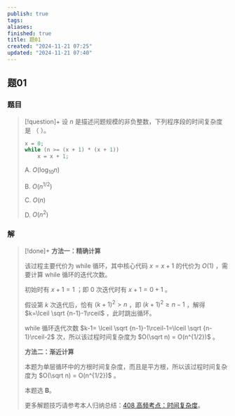 ```yaml
---
publish: true
tags: 
aliases: 
finished: true
title: 题01
created: "2024-11-21 07:25"
updated: "2024-11-21 07:40"
---
```

## 题01
### 题目
> [!question]+
> 设 $n$ 是描述问题规模的非负整数，下列程序段的时间复杂度是 （ ）。
> 
> ```cpp
> x = 0; 
> while (n >= (x + 1) * (x + 1)) 
>     x = x + 1;
> ```
> 
> A. $O(\log_{10}n)$
> 
> B. $O(n^{1/2})$
> 
> C. $O(n)$
> 
> D. $O(n^2)$
### 解
> [!done]+
> **方法一：精确计算**
> 
> 该过程主要代价为 while 循环，其中核心代码 $x=x+1$ 的代价为 $O(1)$ ，需要计算 while 循环的迭代次数。
> 
> 初始时有 $x +1=1$ ；即 0 次迭代时有 $x+1=0+1$ 。
> 
> 假设第 $k$ 次迭代后，恰有 $(k+1)^2>n$ ，即 $(k+1)^2\ge n-1$ ，解得 $k=\lceil \sqrt {n-1}-1\rceil$ ，此时跳出循环。
> 
> while 循环迭代次数 $k-1= \lceil \sqrt {n-1}-1\rceil-1=\lceil \sqrt {n-1}\rceil-2$ 次，所以该过程时间复杂度为 $O(\sqrt n) = O(n^{1/2})$ 。
> 
> **方法二：渐近计算**
> 
> 本题为单层循环中的方根时间复杂度，而且是平方根，所以该过程时间复杂度为 $O(\sqrt n) = O(n^{1/2})$ 。
> 
> 本题选 **B**。
> 
> 更多解题技巧请参考本人归纳总结：[408 高频考点：时间复杂度](https://zhuanlan.zhihu.com/p/550684780)。